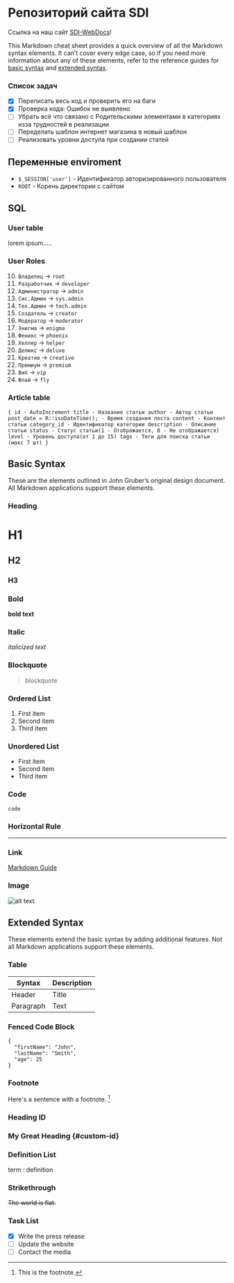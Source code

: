 # Репозиторий сайта SDI

Ссылка на наш сайт [SDI-WebDocs](https://www.markdownguide.org)!

This Markdown cheat sheet provides a quick overview of all the Markdown syntax elements. It can’t cover every edge case, so if you need more information about any of these elements, refer to the reference guides for [basic syntax](https://www.markdownguide.org/basic-syntax) and [extended syntax](https://www.markdownguide.org/extended-syntax).

### Список задач

- [x] Переписать весь код и проверить его на баги
- [x] Проверка кода: Ошибок не выявлено
- [ ] Убрать всё что связано с Родительскими элементами в категориях изза трудностей в реализации
- [ ] Переделать шаблон интернет магазина в новый шаблон 
- [ ] Реализовать уровни доступа при создании статей

## Переменные enviroment

- `$_SESSION['user']` - Идентификатор авторизированного пользователя
- `ROOT` - Корень директории с сайтом

## SQL

### User table

lorem ipsum.....

### User Roles

10. `Владелец` -> `root`
9. `Разработчик` -> `developer`
8. `Администратор` -> `admin`
7. `Сис.Админ` -> `sys.admin`
7. `Тех.Админ` -> `tech.admin`
6. `Создатель` -> `creator`
5. `Модератор` -> `moderator`
4. `Энигма` -> `enigma`
4. `Феникс` -> `phoenix`
4. `Хелпер` -> `helper`
4. `Делюкс` -> `deluxe`
4. `Креатив` -> `creative`
3. `Премиум` -> `premium`
2. `Вип` -> `vip`
1. `Флай` -> `fly`

### Article table
`
  {
    id - AutoIncrement
    title - Название статьи
    author - Автор статьи
    post_date = R::isoDateTime(); - Время создания поста
    content - Контент статьи
    category_id - Идентификатор категории
    description - Описание статьи
    status - Статус статьи(1 - Отображается, 0 - Не отображается)
    level - Уровень доступа(от 1 до 15)
    tags - Теги для поиска статьи (макс 7 шт)
  }
`


## Basic Syntax

These are the elements outlined in John Gruber’s original design document. All Markdown applications support these elements.

### Heading

# H1
## H2
### H3

### Bold

**bold text**

### Italic

*italicized text*

### Blockquote

> blockquote

### Ordered List

1. First item
2. Second item
3. Third item

### Unordered List

- First item
- Second item
- Third item

### Code

`code`

### Horizontal Rule

---

### Link

[Markdown Guide](https://www.markdownguide.org)

### Image

![alt text](https://www.markdownguide.org/assets/images/tux.png)

## Extended Syntax

These elements extend the basic syntax by adding additional features. Not all Markdown applications support these elements.

### Table

| Syntax | Description |
| ----------- | ----------- |
| Header | Title |
| Paragraph | Text |

### Fenced Code Block

```
{
  "firstName": "John",
  "lastName": "Smith",
  "age": 25
}
```

### Footnote

Here's a sentence with a footnote. [^1]

[^1]: This is the footnote.

### Heading ID

### My Great Heading {#custom-id}

### Definition List

term
: definition

### Strikethrough

~~The world is flat.~~

### Task List

- [x] Write the press release
- [ ] Update the website
- [ ] Contact the media
